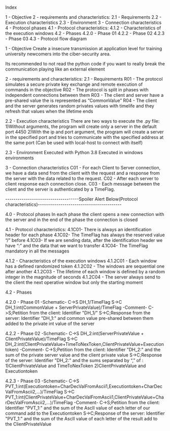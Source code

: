 Index

1 - Objective
2 - requirements and characteristics:
	2.1 - Requirements
	2.2 - Execution characteristics
	2.3 - Environment
3 - Connection characteristics
4 - Protocol phases
	4.1 - Protocol characteristics:
		4.1.2 - Characteristics of the execution windows
	4.2 - Phases
		4.2.0 -  Phase 01
		4.2.2 -  Phase 02
		4.2.3 - Phase 03
	4.3 - Protocol flow diagram




1 - Objective
Create a insecure transmission at application level for training university newcomers into the ciber-security area.

Its recommended to not read the python code if you want to really break the communication playing like an external element

2 - requirements and characteristics:
2.1 - Requirements
R01 - The protocol simulates a secure private key exchange and remote execution of commands in the objective
R02 - The protocol is split in phases with independent connections between them
R03 - The client and server have a pre-shared value the is represented as  “CommonValue” 
R04 - The client and the server generates random privates values with timelife and they refresh that values when the lifetime ends

2.2 - Execution characteristics
There are two ways to execute the .py file:
1)Without arguments, the program will create only a server in the default port 4450
2)With the ip and port argument, the program will create a server in the specified port and tries to communicate with the specified address at the same port (Can be used with local-host to connect with itself)


2.3 - Environment
Executed with Python 3.8
Executed in windows environments

3 - Connection characteristics
C01 - For each Client to Server connection, we have a data send from the client with the request and a response from the server with the data related to the request.
C02 - After each server to client response each connection close.
C03 - Each message between the client and the server is authenticated by a TimeFlag.

------------------------------------Spoiler Alert Below(Protocol characteristics)-----------------------------------------



























4.0 - Protocol phases
In each phase the client opens a new connection with the server and in the end of the phase the connection is closed

4.1 - Protocol characteristics:
4.1C01- There is always an identification header for each phase
4.1C02- The TimeFlag has always the reserved value “/” before
4.1C03- If we are sending data, after the identification header we have “:” and the data that we want to transfer
4.1C04- The TimeFlag mandatory in all the messages

4.1.2 - Characteristics of the execution windows
4.1.2C01 - Each window has a defined randomized token
4.1.2C02 - The windows are sequential one after another
4.1.2C03 - The lifetime of each window is defined by a random integer in the magnitude of seconds
4.1.2C04 - The server always send to the client the next operative window but only the starting moment


4.2 - Phases

4.2.0 -  Phase 01
-Schematic-
C->S	DH_1/TimeFlag
S->C	DH_1:int(CommonValue + ServerPrivateValue)/TimeFlag
-Comment-
C->S;Petition from the client: Identifier "DH_1/"
S->C;Response from the server: Identifier "DH_1:" and common value pre-shared between them added to the private int value of the server


4.2.2 -  Phase 02
-Schematic-
C->S 	DH_2:int(ServerPrivateValue + ClientPrivateValue)/TimeFlag
S->C	DH_2:int(ClientPrivateValue+TimeToNexToken,ClientPrivateValue+Executiontoken)
-Comment-
C->S;Petition from the client: Identifier "DH_2:" and the sum of the private server value and the client private value
S->C;Response of the server: Identifier "DH_2:" and the sums separated by “,” of :
1)ClientPrivateValue and TimeToNexToken
2)ClientPrivateValue and Executiontoken

4.2.3 - Phase 03
-Schematic-
C->S	PVT_1:int(Executiontoken+CharDecValFromAscii1,Executiontoken+CharDecValFromAscii2,...)/TimeFlag
S->C 	PVT_1:int(ClientPrivateValue+CharDecValFromAscii1,ClientPrivateValue+CharDecValFromAscii2,...)/TimeFlag
-Comment-
C->S;Petition from the client: Identifier "PVT_1:" and the sum of the AscII value of each letter of our command add to the Executiontoken
S->C;Response of the server:  Identifier "PVT_1:" and the sum of the AscII value of each letter of the result add to the ClientPrivateValue

